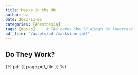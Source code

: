 ```yaml
---
title: Masks in the OR
author: dz  
date: 2023-11-05
categories: [Anesthesia]
tags: [masks]     # TAG names should always be lowercase
pdf_file: "/assets/pdf/masksinor.pdf"
---
```


## Do They Work?

{% pdf {{ page.pdf_file }} %}